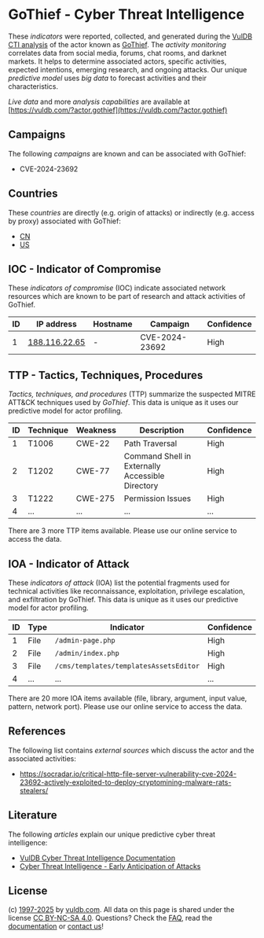 # GoThief - Cyber Threat Intelligence

These _indicators_ were reported, collected, and generated during the [VulDB CTI analysis](https://vuldb.com/?kb.cti) of the actor known as [GoThief](https://vuldb.com/?actor.gothief). The _activity monitoring_ correlates data from social media, forums, chat rooms, and darknet markets. It helps to determine associated actors, specific activities, expected intentions, emerging research, and ongoing attacks. Our unique _predictive model_ uses _big data_ to forecast activities and their characteristics.

_Live data_ and more _analysis capabilities_ are available at [https://vuldb.com/?actor.gothief](https://vuldb.com/?actor.gothief)

## Campaigns

The following _campaigns_ are known and can be associated with GoThief:

* CVE-2024-23692

## Countries

These _countries_ are directly (e.g. origin of attacks) or indirectly (e.g. access by proxy) associated with GoThief:

* [CN](https://vuldb.com/?country.cn)
* [US](https://vuldb.com/?country.us)

## IOC - Indicator of Compromise

These _indicators of compromise_ (IOC) indicate associated network resources which are known to be part of research and attack activities of GoThief.

ID | IP address | Hostname | Campaign | Confidence
-- | ---------- | -------- | -------- | ----------
1 | [188.116.22.65](https://vuldb.com/?ip.188.116.22.65) | - | CVE-2024-23692 | High

## TTP - Tactics, Techniques, Procedures

_Tactics, techniques, and procedures_ (TTP) summarize the suspected MITRE ATT&CK techniques used by _GoThief_. This data is unique as it uses our predictive model for actor profiling.

ID | Technique | Weakness | Description | Confidence
-- | --------- | -------- | ----------- | ----------
1 | T1006 | CWE-22 | Path Traversal | High
2 | T1202 | CWE-77 | Command Shell in Externally Accessible Directory | High
3 | T1222 | CWE-275 | Permission Issues | High
4 | ... | ... | ... | ...

There are 3 more TTP items available. Please use our online service to access the data.

## IOA - Indicator of Attack

These _indicators of attack_ (IOA) list the potential fragments used for technical activities like reconnaissance, exploitation, privilege escalation, and exfiltration by GoThief. This data is unique as it uses our predictive model for actor profiling.

ID | Type | Indicator | Confidence
-- | ---- | --------- | ----------
1 | File | `/admin-page.php` | High
2 | File | `/admin/index.php` | High
3 | File | `/cms/templates/templatesAssetsEditor` | High
4 | ... | ... | ...

There are 20 more IOA items available (file, library, argument, input value, pattern, network port). Please use our online service to access the data.

## References

The following list contains _external sources_ which discuss the actor and the associated activities:

* https://socradar.io/critical-http-file-server-vulnerability-cve-2024-23692-actively-exploited-to-deploy-cryptomining-malware-rats-stealers/

## Literature

The following _articles_ explain our unique predictive cyber threat intelligence:

* [VulDB Cyber Threat Intelligence Documentation](https://vuldb.com/?kb.cti)
* [Cyber Threat Intelligence - Early Anticipation of Attacks](https://www.scip.ch/en/?labs.20201022)

## License

(c) [1997-2025](https://vuldb.com/?kb.changelog) by [vuldb.com](https://vuldb.com/?kb.about). All data on this page is shared under the license [CC BY-NC-SA 4.0](https://creativecommons.org/licenses/by-nc-sa/4.0/). Questions? Check the [FAQ](https://vuldb.com/?kb.faq), read the [documentation](https://vuldb.com/?kb) or [contact us](https://vuldb.com/?contact)!
